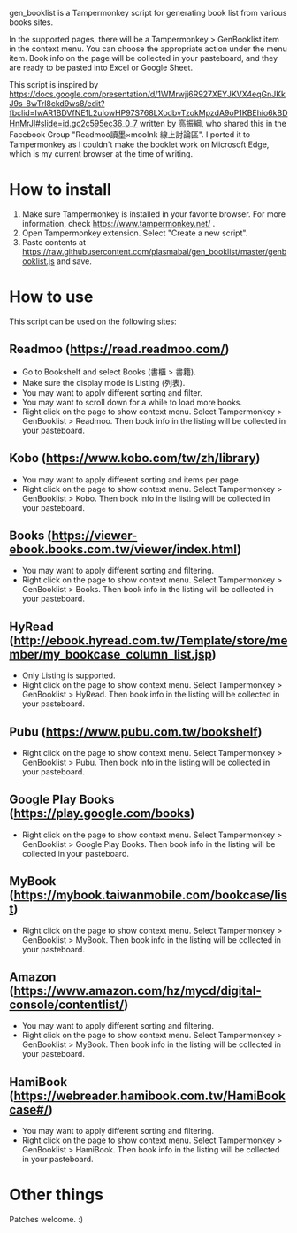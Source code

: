 gen_booklist is a Tampermonkey script for generating book list from various books sites.

In the supported pages, there will be a Tampermonkey > GenBooklist item in the context menu.  You can choose the appropriate action under the menu item.  Book info on the page will be collected in your pasteboard, and they are ready to be pasted into Excel or Google Sheet.

This script is inspired by https://docs.google.com/presentation/d/1WMrwjj6R927XEYJKVX4eqGnJKkJ9s-8wTrl8ckd9ws8/edit?fbclid=IwAR1BDVfNE1L2uIowHP97S768LXodbvTzokMpzdA9oP1KBEhio6kBDHnMrJI#slide=id.gc2c595ec36_0_7 written by 高振綱, who shared this in the Facebook Group "Readmoo讀墨×mooInk 線上討論區".  I ported it to Tampermonkey as I couldn't make the booklet work on Microsoft Edge, which is my current browser at the time of writing.

# How to install

1. Make sure Tampermonkey is installed in your favorite browser.  For more information, check https://www.tampermonkey.net/ .
2. Open Tampermonkey extension.  Select "Create a new script".
3. Paste contents at https://raw.githubusercontent.com/plasmabal/gen_booklist/master/genbooklist.js and save.

# How to use

This script can be used on the following sites:

## Readmoo (https://read.readmoo.com/)

* Go to Bookshelf and select Books (書櫃 > 書籍).
* Make sure the display mode is Listing (列表).
* You may want to apply different sorting and filter.
* You may want to scroll down for a while to load more books.
* Right click on the page to show context menu.  Select Tampermonkey > GenBooklist > Readmoo.  Then book info in the listing will be collected in your pasteboard.

## Kobo (https://www.kobo.com/tw/zh/library)

* You may want to apply different sorting and items per page.
* Right click on the page to show context menu.  Select Tampermonkey > GenBooklist > Kobo.  Then book info in the listing will be collected in your pasteboard.

## Books (https://viewer-ebook.books.com.tw/viewer/index.html)

* You may want to apply different sorting and filtering.
* Right click on the page to show context menu.  Select Tampermonkey > GenBooklist > Books.  Then book info in the listing will be collected in your pasteboard.

## HyRead (http://ebook.hyread.com.tw/Template/store/member/my_bookcase_column_list.jsp)

* Only Listing is supported.
* Right click on the page to show context menu.  Select Tampermonkey > GenBooklist > HyRead.  Then book info in the listing will be collected in your pasteboard.

## Pubu (https://www.pubu.com.tw/bookshelf)

* Right click on the page to show context menu.  Select Tampermonkey > GenBooklist > Pubu.  Then book info in the listing will be collected in your pasteboard.

## Google Play Books (https://play.google.com/books)

* Right click on the page to show context menu.  Select Tampermonkey > GenBooklist > Google Play Books.  Then book info in the listing will be collected in your pasteboard.

## MyBook (https://mybook.taiwanmobile.com/bookcase/list)

* Right click on the page to show context menu.  Select Tampermonkey > GenBooklist > MyBook.  Then book info in the listing will be collected in your pasteboard.

## Amazon (https://www.amazon.com/hz/mycd/digital-console/contentlist/)

* You may want to apply different sorting and filtering.
* Right click on the page to show context menu.  Select Tampermonkey > GenBooklist > MyBook.  Then book info in the listing will be collected in your pasteboard.

## HamiBook (https://webreader.hamibook.com.tw/HamiBookcase#/)

* You may want to apply different sorting and filtering.
* Right click on the page to show context menu.  Select Tampermonkey > GenBooklist > HamiBook.  Then book info in the listing will be collected in your pasteboard.

# Other things

Patches welcome. :)
